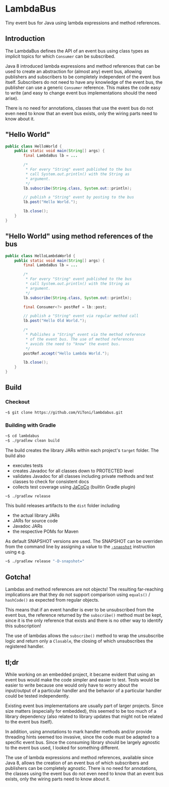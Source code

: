 # LambdaBus

Tiny event bus for Java using lambda expressions and method references.

## Introduction

The LambdaBus defines the API of an event bus using class types as implicit topics for which `Consumer` can be subscribed.

Java 8 introduced lambda expressions and method references that can be used to create an abstraction for (almost any) event bus, allowing publishers and subscribers to be completely independent of the event bus itself.
Subscribers do not need to have any knowledge of the event bus, the publisher can use a generic `Consumer` reference.
This makes the code easy to write (and easy to change event bus implementations should the need arise).

There is no need for annotations, classes that use the event bus do not even need to know that an event bus exists, only the wiring parts need to know about it.

## "Hello World"

```java
public class HelloWorld {
    public static void main(String[] args) {
        final LambdaBus lb = ...

        /*
         * For every "String" event published to the bus
         * call System.out.println() with the String as
         * argument.
         */
        lb.subscribe(String.class, System.out::println);

        // publish a "String" event by posting to the bus
        lb.post("Hello World.");

        lb.close();
    }
}
```

## "Hello World" using method references of the bus

```java
public class HelloLambdaWorld {
    public static void main(String[] args) {
        final LambdaBus lb = ...

        /*
         * For every "String" event published to the bus
         * call System.out.println() with the String as
         * argument.
         */
        lb.subscribe(String.class, System.out::println);

        final Consumer<?> postRef = lb::post;

        // publish a "String" event via regular method call
        lb.post("Hello Old World.");

        /*
         * Publishes a "String" event via the method reference
         * of the event bus. The use of method references
         * avoids the need to "know" the event bus.
         */
        postRef.accept("Hello Lambda World.");

        lb.close();
    }
}
```

## Build

### Checkout

```sh
~$ git clone https://github.com/ViToni/lambdabus.git
```

### Building with Gradle

```sh
~$ cd lambdabus
~$ ./gradlew clean build
```

The build creates the library JARs within each project's `target` folder.
The build also

* executes tests
* creates Javadoc for all classes down to PROTECTED level
* validates Javadoc for all classes  including private methods and test classes to check for consistent docs
* collects test coverage using [JaCoCo](https://github.com/jacoco/jacoco) (builtin Gradle plugin)

```sh
~$ ./gradlew release
```

This build releases artifacts to the `dist` folder including
* the actual library JARs
* JARs for source code
* Javadoc JARs
* the respective POMs for Maven

As default SNAPSHOT versions are used.
The SNAPSHOT can be overriden from the command line by assigning a value to the [`-snapshot`](https://bnd.bndtools.org/instructions/snapshot.html) instruction using e.g.

```sh
~$ ./gradlew release "-D-snapshot="
```

## Gotcha!

Lambdas and method references are not objects!
The resulting far-reaching implications are that they do not support comparison using `equals()` / `hashCode()` as expected from regular objects.

This means that if an event handler is ever to be unsubscribed from the event bus, the reference returned by the `subscribe()` method must be kept, since it is the only reference that exists and there is no other way to identify this subscription!

The use of lambdas allows the `subscribe()` method to wrap the unsubscribe logic and return only a `Closable`, the closing of which unsubscribes the registered handler.

## tl;dr

While working on an embedded project, it became evident that using an event bus would make the code simpler and easier to test.
Tests would be easier to write because one would only have to worry about the input/output of a particular handler and the behavior of a particular handler could be tested independently.

Existing event bus implementations are usually part of larger projects.
Since size matters (especially for embedded), this seemed to be too much of a library dependency (also related to library updates that might not be related to the event bus itself).

In addition, using annotations to mark handler methods and/or provide threading hints seemed too invasive, since the code must be adapted to a specific event bus.
Since the consuming library should be largely agnostic to the event bus used, I looked for something different.

The use of lambda expressions and method references, available since Java 8, allows the creation of an event bus of which subscribers and publishers can be completely agnostic.
There is no need for annotations, the classes using the event bus do not even need to know that an event bus exists, only the wiring parts need to know about it.
